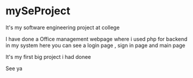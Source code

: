 # mySeProject
It's my software engineering project at college

I have done a Office management webpage where i used php for backend in my system
here you can see a login page , sign in page and main page 

It's my first big project i had donee

See ya
